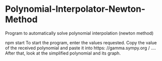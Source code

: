 # Polynomial-Interpolator-Newton-Method
 Program to automatically solve polynomial interpolation (newton method)
 
 
npm start To start the program, enter the values ​​requested. Copy the value of the received polynomial and paste it into https: //gamma.sympy.org / ....
After that, look at the simplified polynomial and its graph.

